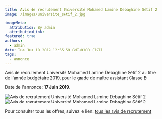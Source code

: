 ```yaml
---
title: Avis de recrutement Université Mohamed Lamine Debaghine Sétif 2
image: /images/universite_setif_2.jpg

imageMeta:
  attribution: By admin
  attributionLink:
featured: true
authors:
  - admin
date: Tue Jun 18 2019 12:55:59 GMT+0100 (IST)
tags:
  - annonce
---
```


Avis de recrutement Université Mohamed Lamine Debaghine Sétif 2 au titre de l'année budgétaire 2019, pour le grade de maître assistant Classe B:

Date de l'annonce: **17 Juin 2019**.

![Avis de recrutement Université Mohamed Lamine Debaghine Sétif 2](/images/avis_de_recrutement_universite_mohamed_lamine_debaghine_setif_2.jpg)
![Avis de recrutement Université Mohamed Lamine Debaghine Sétif 2](/images/avis_de_recrutement_universite_mohamed_lamine_debaghine_setif_2_2.jpg)


Pour consulter tous les offres, suivez le lien: [tous les avis de recrutement](/tous_les_avis_de_recrutement_annee_budgetaire_2019/)

